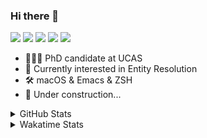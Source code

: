 ### Hi there 👋

[![](https://img.shields.io/badge/-Email-325180?logo=maildotru&logoColor=white&style=flat-square)](mailto:hi@wang.tianshu.me)
[![](https://img.shields.io/badge/-GitHub-black?logo=GitHub&style=flat-square)](https://github.com/tshu-w)
[![](https://img.shields.io/badge/-Telegram-26a5e4?labelColor=fafafa&logo=telegram&style=flat-square)](https://t.me/tshu_w) 
[![](https://img.shields.io/badge/-Twitter-1da1f2?logo=Twitter&logoColor=white&style=flat-square)](https://twitter.com/tshu_w)
[![](https://komarev.com/ghpvc/?username=tshu-w&color=blueviolet&style=flat-square)]()



- 🧑🏻‍🎓 PhD candidate at UCAS
- 🔭 Currently interested in Entity Resolution
- 🛠 macOS & Emacs & ZSH
- 🚧 Under construction...

<details>

<summary>GitHub Stats</summary>

![Tianshu's GitHub stats](https://github-readme-stats.vercel.app/api?username=tshu-w&show_icons=true&theme=buefy&count_private=true)
  
</details>


<details>
  <summary>Wakatime Stats</summary>

  Currently, files accessed by tramp cannot be tracked by wakatime, see https://github.com/wakatime/wakatime-mode/issues/27
  <br>
  
<!--START_SECTION:waka-->
![Code Time](http://img.shields.io/badge/Code%20Time-6%2C263%20hrs%2058%20mins-blue)

**I'm an Early 🐤** 

```text
🌞 Morning       70 commits       █████░░░░░░░░░░░░░░░░░░░░   19.77 % 
🌆 Daytime      175 commits       ████████████░░░░░░░░░░░░░   49.44 % 
🌃 Evening       94 commits       ██████░░░░░░░░░░░░░░░░░░░   26.55 % 
🌙 Night         15 commits       █░░░░░░░░░░░░░░░░░░░░░░░░   04.24 % 

```
📅 **I'm Most Productive on Friday** 

```text
Monday          52 commits       ███░░░░░░░░░░░░░░░░░░░░░░   14.69 % 
Tuesday         79 commits       █████░░░░░░░░░░░░░░░░░░░░   22.32 % 
Wednesday       31 commits       ██░░░░░░░░░░░░░░░░░░░░░░░   08.76 % 
Thursday        30 commits       ██░░░░░░░░░░░░░░░░░░░░░░░   08.47 % 
Friday          93 commits       ██████░░░░░░░░░░░░░░░░░░░   26.27 % 
Saturday        28 commits       ██░░░░░░░░░░░░░░░░░░░░░░░   07.91 % 
Sunday          41 commits       ███░░░░░░░░░░░░░░░░░░░░░░   11.58 % 

```


📊 **This Week I Spent My Time On** 

```text
💬 Programming Languages: 
sh                       10 hrs 34 mins      █████████████████████████   100.00 % 

🔥 Editors: 
Zsh                      10 hrs 34 mins      █████████████████████████   100.00 % 

🐱‍💻 Projects: 
Terminal                 5 hrs 45 mins       █████████████░░░░░░░░░░░░   54.40 % 
universal-blocker        4 hrs 20 mins       ██████████░░░░░░░░░░░░░░░   41.05 % 
dotfiles                 23 mins             █░░░░░░░░░░░░░░░░░░░░░░░░   03.76 % 
homebrew-cask            1 min               ░░░░░░░░░░░░░░░░░░░░░░░░░   00.31 % 
emacs                    1 min               ░░░░░░░░░░░░░░░░░░░░░░░░░   00.30 % 

💻 Operating System: 
Mac                      6 hrs 9 mins        ██████████████░░░░░░░░░░░   58.27 % 
Linux                    4 hrs 24 mins       ██████████░░░░░░░░░░░░░░░   41.73 % 

```

**I Mostly Code in Python** 

```text
Python                   11 repos            ████████████░░░░░░░░░░░░░   50.00 % 
HTML                     2 repos             ██░░░░░░░░░░░░░░░░░░░░░░░   09.09 % 
Emacs Lisp               2 repos             ██░░░░░░░░░░░░░░░░░░░░░░░   09.09 % 
JavaScript               2 repos             ██░░░░░░░░░░░░░░░░░░░░░░░   09.09 % 
TeX                      2 repos             ██░░░░░░░░░░░░░░░░░░░░░░░   09.09 % 

```



 Last Updated on 20/02/2023 08:05:28 UTC
<!--END_SECTION:waka-->
</details>
